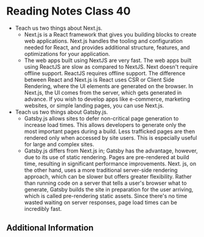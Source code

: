 # Reading Notes Class 40

- Teach us two things about Next.js.
    -  Next.js is a React framework that gives you building blocks to create web applications. Next.js handles the tooling and configuration needed for React, and provides additional structure, features, and optimizations for your application. 
    -  The web apps built using NextJS are very fast. The web apps built using ReactJS are slow as compared to NextJS. Next doesn't require offline support. ReactJS requires offline support. The difference between React and Next.js is React uses CSR or Client Side Rendering, where the UI elements are generated on the browser. In Next.js, the UI comes from the server, which gets generated in advance. If you wish to develop apps like e-commerce, marketing websites, or simple landing pages, you can use Next.js.
- Teach us two things about Gatsby.js.
    - Gatsby.js allows sites to defer non-critical page generation to increase load times. This allows developers to generate only the most important pages during a build. Less trafficked pages are then rendered only when accessed by site users. This is especially useful for large and complex sites.
    - Gatsby.js differs from Next.js in; Gatsby has the advantage, however, due to its use of static rendering. Pages are pre-rendered at build time, resulting in significant performance improvements. Next. js, on the other hand, uses a more traditional server-side rendering approach, which can be slower but offers greater flexibility. Rather than running code on a server that tells a user's browser what to generate, Gatsby builds the site in preparation for the user arriving, which is called pre-rendering static assets. Since there's no time wasted waiting on server responses, page load times can be incredibly fast.


## Additional Information

